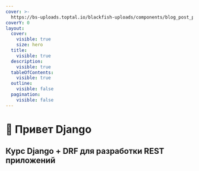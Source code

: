 ```yaml
---
cover: >-
  https://bs-uploads.toptal.io/blackfish-uploads/components/blog_post_page/content/cover_image_file/cover_image/1283919/retina_1708x683_cover-Redesign-DjangoMistakes-Luke_Newsletter-583fce40c721c48192c477deff31dc42-68f8b5b282f890fd6c1888a8e381f130.png
coverY: 0
layout:
  cover:
    visible: true
    size: hero
  title:
    visible: true
  description:
    visible: true
  tableOfContents:
    visible: true
  outline:
    visible: false
  pagination:
    visible: false
---
```


# 👋 Привет Django

## Курс Django + DRF для разработки REST приложений



